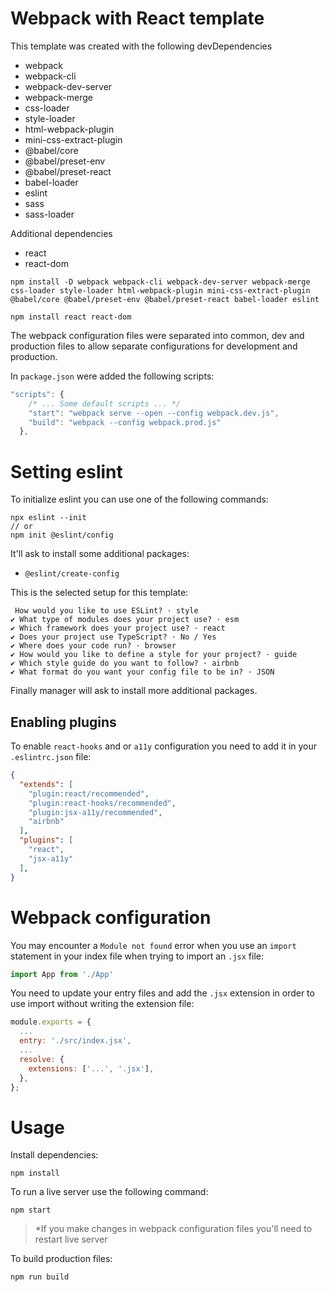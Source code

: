 # Webpack with React template

This template was created with the following devDependencies
- webpack
- webpack-cli
- webpack-dev-server
- webpack-merge
- css-loader
- style-loader
- html-webpack-plugin
- mini-css-extract-plugin
- @babel/core
- @babel/preset-env
- @babel/preset-react
- babel-loader
- eslint
- sass
- sass-loader

Additional dependencies
- react
- react-dom

```
npm install -D webpack webpack-cli webpack-dev-server webpack-merge css-loader style-loader html-webpack-plugin mini-css-extract-plugin @babel/core @babel/preset-env @babel/preset-react babel-loader eslint
```

```
npm install react react-dom
```

The webpack configuration files were separated into common, dev and production files to allow separate configurations for development and production.

In `package.json` were added the following scripts:
```javascript
"scripts": {
    /* ... Some default scripts ... */
    "start": "webpack serve --open --config webpack.dev.js",
    "build": "webpack --config webpack.prod.js"
  },
```

# Setting eslint
To initialize eslint you can use one of the following commands:
```
npx eslint --init
// or
npm init @eslint/config
```
It'll ask to install some additional packages:
- `@eslint/create-config`

This is the selected setup for this template:

```
 How would you like to use ESLint? · style
✔ What type of modules does your project use? · esm
✔ Which framework does your project use? · react
✔ Does your project use TypeScript? · No / Yes
✔ Where does your code run? · browser
✔ How would you like to define a style for your project? · guide
✔ Which style guide do you want to follow? · airbnb
✔ What format do you want your config file to be in? · JSON
```

Finally manager will ask to install more additional packages.
## Enabling plugins
To enable `react-hooks` and or `a11y` configuration you need to add it in your `.eslintrc.json` file:

```json
{
  "extends": [
    "plugin:react/recommended",
    "plugin:react-hooks/recommended",
    "plugin:jsx-a11y/recommended",
    "airbnb"
  ],
  "plugins": [
    "react",
    "jsx-a11y"
  ],
}
```
# Webpack configuration
You may encounter a `Module not found` error when you use an `import` statement in your index file when trying to import an `.jsx` file:
```js
import App from './App'
```
You need to update your entry files and add the `.jsx` extension in order to use import without writing the extension file:
```js
module.exports = {
  ...
  entry: './src/index.jsx',
  ...
  resolve: {
    extensions: ['...', '.jsx'],
  },
};
```
# Usage

Install dependencies:
```
npm install
```

To run a live server use the following command:
```
npm start
```
> *If you make changes in webpack configuration files you'll need to restart live server

To build production files:
```
npm run build
```
